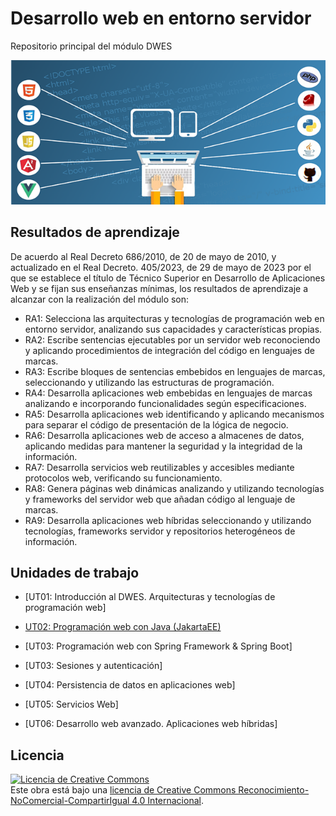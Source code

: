 # Desarrollo web en entorno servidor

Repositorio principal del módulo DWES

![img.png](img.png)


## Resultados de aprendizaje

De acuerdo al Real Decreto 686/2010, de 20 de mayo de 2010, y actualizado en el Real Decreto. 405/2023, de 29 de mayo de 2023 por el que se establece el título de Técnico Superior en Desarrollo de Aplicaciones Web y se fijan sus enseñanzas mínimas, los resultados de aprendizaje a alcanzar con la realización del módulo son:

- RA1: Selecciona las arquitecturas y tecnologías de programación web en entorno servidor, analizando sus capacidades y características propias.
- RA2: Escribe sentencias ejecutables por un servidor web reconociendo y aplicando procedimientos de integración del código en lenguajes de marcas.
- RA3: Escribe bloques de sentencias embebidos en lenguajes de marcas, seleccionando y utilizando las estructuras de programación.
- RA4: Desarrolla aplicaciones web embebidas en lenguajes de marcas analizando e incorporando funcionalidades según especificaciones.
- RA5: Desarrolla aplicaciones web identificando y aplicando mecanismos para separar el código de presentación de la lógica de negocio.
- RA6: Desarrolla aplicaciones web de acceso a almacenes de datos, aplicando medidas para mantener la seguridad y la integridad de la información.
- RA7: Desarrolla servicios web reutilizables y accesibles mediante protocolos web, verificando su funcionamiento.
- RA8: Genera páginas web dinámicas analizando y utilizando tecnologías y frameworks del servidor web que añadan código al lenguaje de marcas.
- RA9: Desarrolla aplicaciones web híbridas seleccionando y utilizando tecnologías, frameworks servidor y repositorios heterogéneos de información.

## Unidades de trabajo


- [UT01: Introducción al DWES. Arquitecturas y tecnologías de programación web]

- [UT02: Programación web con Java (JakartaEE)](https://github.com/profeMelola/DWES-02-2025-26)

- [UT03: Programación web con Spring Framework & Spring Boot]
  
- [UT03: Sesiones y autenticación]
  
- [UT04: Persistencia de datos en aplicaciones web]
  
- [UT05: Servicios Web]

- [UT06: Desarrollo web avanzado. Aplicaciones web híbridas]


  

## Licencia

<a rel="license" href="http://creativecommons.org/licenses/by-nc-sa/4.0/"><img alt="Licencia de Creative Commons" style="border-width:0" src="https://i.creativecommons.org/l/by-nc-sa/4.0/88x31.png" /></a><br />Este obra está bajo una <a rel="license" href="http://creativecommons.org/licenses/by-nc-sa/4.0/">licencia de Creative Commons Reconocimiento-NoComercial-CompartirIgual 4.0 Internacional</a>.
